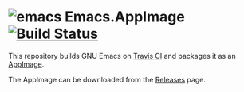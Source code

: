 # ![emacs](https://cloud.githubusercontent.com/assets/2480569/19020531/7545f4e8-88ab-11e6-8f97-4fcd2326681d.png) Emacs.AppImage [![Build Status](https://travis-ci.org/probonopd/Emacs.AppImage.svg?branch=master)](https://travis-ci.org/probonopd/Emacs.AppImage)

This repository builds GNU Emacs on [Travis CI](http://travis-ci.org/) and packages it as an [AppImage](http://appimage.org/).

The AppImage can be downloaded from the [Releases](https://github.com/probonopd/Emacs.AppImage/releases/) page.
